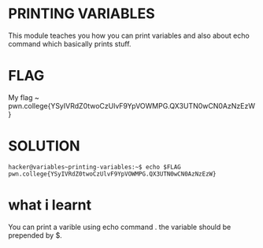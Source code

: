 
# PRINTING VARIABLES

This module teaches you how you can print variables and also about echo command which basically prints stuff.

# FLAG

My flag ~ pwn.college{YSyIVRdZ0twoCzUlvF9YpVOWMPG.QX3UTN0wCN0AzNzEzW}

# SOLUTION

```
hacker@variables~printing-variables:~$ echo $FLAG
pwn.college{YSyIVRdZ0twoCzUlvF9YpVOWMPG.QX3UTN0wCN0AzNzEzW}
```

# what i learnt

You can print a varible using echo command . the variable should be prepended by $. 


